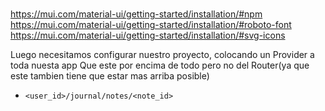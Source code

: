 #

<https://mui.com/material-ui/getting-started/installation/#npm>
<https://mui.com/material-ui/getting-started/installation/#roboto-font>
<https://mui.com/material-ui/getting-started/installation/#svg-icons>

Luego necesitamos configurar nuestro proyecto, colocando un Provider a toda nuesta app
Que este por encima de todo pero no del Router(ya que este tambien tiene que estar
mas arriba posible)

- `<user_id>/journal/notes/<note_id>`
